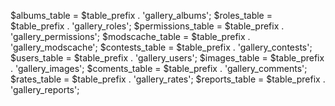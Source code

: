 $albums_table = $table_prefix . 'gallery_albums';
$roles_table = $table_prefix . 'gallery_roles';
$permissions_table = $table_prefix . 'gallery_permissions';
$modscache_table = $table_prefix . 'gallery_modscache';
$contests_table = $table_prefix . 'gallery_contests';
$users_table = $table_prefix . 'gallery_users';
$images_table = $table_prefix . 'gallery_images';
$coments_table = $table_prefix . 'gallery_comments';
$rates_table = $table_prefix . 'gallery_rates';
$reports_table = $table_prefix . 'gallery_reports';
